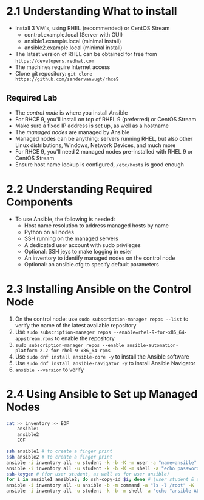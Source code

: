 # 2.1 Understanding What to install
- Install 3 VM's, using RHEL (recommended)  or CentOS Stream
  - control.example.local (Server with GUI)
  - ansible1.example.local (minimal install)
  - ansible2.example.local (minimal install)
- The latest version of RHEL can be obtained for free from `https://developers.redhat.com`
- The machines require Internet access
- Clone git repository: `git clone https://github.com/sandervanvugt/rhce9`

## Required Lab
- The _control node_ is where you install Ansible
- For RHCE 9, you'll install on top of RHEL 9 (preferred) or CentOS Stream
- Make sure a fixed IP address is set up, as well as a hostname
- The _managed nodes_ are managed by Ansible
- Managed nodes can be anything: servers running RHEL, but also other Linux distributions, Windows, Network Devices, and much more
- For RHCE 9, you'll need 2 managed nodes pre-installed with RHEL 9 or CentOS Stream
- Ensure host name lookup is configured, `/etc/hosts` is good enough

# 2.2 Understanding Required Components
- To use Ansible, the following is needed:
  - Host name resolution to address managed hosts by name
  - Python on all nodes
  - SSH running on the managed servers
  - A dedicated user account with sudo privileges
  - Optional: SSH jeys to make logging in esier
  - An inventory to identify managed nodes on the control node
  - Optional: an ansible.cfg to specify default parameters

# 2.3 Installing Ansible on the Control Node
1. On the control node: use `sudo subscription-manager repos --list` to verify the name of the latest available repository
2. Use `sudo subscription-manager repos --enable=rhel-9-for-x86_64-appstream.rpms` to enable the repository
3. `sudo subscription-manager repos --enable ansible-automation-platform-2.2-for-rhel-9-x86_64-rpms`
4. Use `sudo dnf install ansible-core -y` to install the Ansible software
5. Use `sudo dnf install ansible-navigator -y` to install Ansible Navigator
6. `ansible --version` to verify

# 2.4 Using Ansible to Set up Managed Nodes
```bash
cat >> inventory >> EOF
    ansible1
    ansible2
    EOF

ssh ansible1 # to create a finger print 
ssh ansible2 # to create a finger print
ansible -i inventory all -u student -k -b -K -m user -a "name=ansible"
ansible -i inventory all -u student -k -b -K -m shell -a "echo password | passwd --stdin ansible"
ssh-keygen # (for user student, as well as for user ansible)
for i in ansible1 ansible2; do ssh-copy-id $i; done # (user student & ansible)
ansible -i inventory all -u ansible -b -m command -a "ls -l /root" -K
ansible -i inventory all -u student -k -b -m shell -a 'echo "ansible ALL=(ALL) NOPASSWD:ALL"' > /etc/sudoers.d/ansible